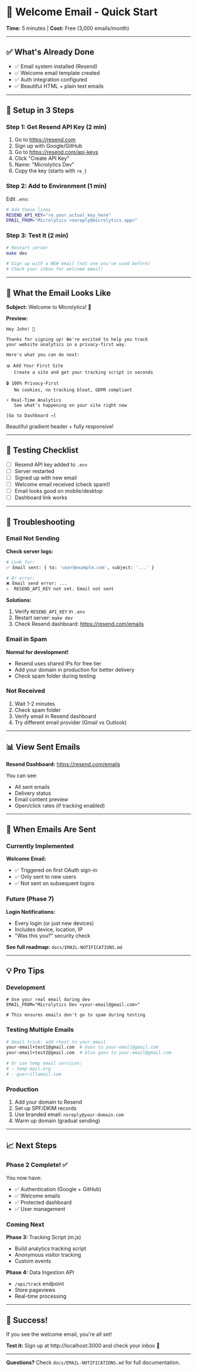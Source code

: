 # 📧 Welcome Email - Quick Start

**Time:** 5 minutes | **Cost:** Free (3,000 emails/month)

---

## ✅ What's Already Done

- ✅ Email system installed (Resend)
- ✅ Welcome email template created
- ✅ Auth integration configured
- ✅ Beautiful HTML + plain text emails

---

## 🚀 Setup in 3 Steps

### Step 1: Get Resend API Key (2 min)

1. Go to https://resend.com
2. Sign up with Google/GitHub
3. Go to https://resend.com/api-keys
4. Click "Create API Key"
5. Name: "Microlytics Dev"
6. Copy the key (starts with `re_`)

### Step 2: Add to Environment (1 min)

Edit `.env`:

```bash
# Add these lines
RESEND_API_KEY="re_your_actual_key_here"
EMAIL_FROM="Microlytics <noreply@microlytics.app>"
```

### Step 3: Test It (2 min)

```bash
# Restart server
make dev

# Sign up with a NEW email (not one you've used before)
# Check your inbox for welcome email!
```

---

## 📧 What the Email Looks Like

**Subject:** Welcome to Microlytics! 🎉

**Preview:**
```
Hey John! 👋

Thanks for signing up! We're excited to help you track 
your website analytics in a privacy-first way.

Here's what you can do next:

📊 Add Your First Site
   Create a site and get your tracking script in seconds

🔒 100% Privacy-First  
   No cookies, no tracking bloat, GDPR compliant

⚡ Real-Time Analytics
   See what's happening on your site right now

[Go to Dashboard →]
```

Beautiful gradient header + fully responsive!

---

## 🧪 Testing Checklist

- [ ] Resend API key added to `.env`
- [ ] Server restarted
- [ ] Signed up with new email
- [ ] Welcome email received (check spam!)
- [ ] Email looks good on mobile/desktop
- [ ] Dashboard link works

---

## 🐛 Troubleshooting

### Email Not Sending

**Check server logs:**
```bash
# Look for:
✅ Email sent: { to: 'user@example.com', subject: '...' }

# Or error:
❌ Email send error: ...
⚠️  RESEND_API_KEY not set. Email not sent
```

**Solutions:**
1. Verify `RESEND_API_KEY` in `.env`
2. Restart server: `make dev`
3. Check Resend dashboard: https://resend.com/emails

### Email in Spam

**Normal for development!**
- Resend uses shared IPs for free tier
- Add your domain in production for better delivery
- Check spam folder during testing

### Not Received

1. Wait 1-2 minutes
2. Check spam folder
3. Verify email in Resend dashboard
4. Try different email provider (Gmail vs Outlook)

---

## 📊 View Sent Emails

**Resend Dashboard:**
https://resend.com/emails

You can see:
- All sent emails
- Delivery status
- Email content preview
- Open/click rates (if tracking enabled)

---

## 🎯 When Emails Are Sent

### Currently Implemented

**Welcome Email:**
- ✅ Triggered on first OAuth sign-in
- ✅ Only sent to new users
- ✅ Not sent on subsequent logins

### Future (Phase 7)

**Login Notifications:**
- Every login (or just new devices)
- Includes device, location, IP
- "Was this you?" security check

**See full roadmap:** `docs/EMAIL-NOTIFICATIONS.md`

---

## 💡 Pro Tips

### Development

```env
# Use your real email during dev
EMAIL_FROM="Microlytics Dev <your-email@gmail.com>"

# This ensures emails don't go to spam during testing
```

### Testing Multiple Emails

```bash
# Gmail trick: add +test to your email
your-email+test1@gmail.com  # Goes to your-email@gmail.com
your-email+test2@gmail.com  # Also goes to your-email@gmail.com

# Or use temp email services:
# - temp-mail.org
# - guerrillamail.com
```

### Production

1. Add your domain to Resend
2. Set up SPF/DKIM records
3. Use branded email: `noreply@your-domain.com`
4. Warm up domain (gradual sending)

---

## 📈 Next Steps

### Phase 2 Complete! ✅

You now have:
- ✅ Authentication (Google + GitHub)
- ✅ Welcome emails
- ✅ Protected dashboard
- ✅ User management

### Coming Next

**Phase 3:** Tracking Script (m.js)
- Build analytics tracking script
- Anonymous visitor tracking
- Custom events

**Phase 4:** Data Ingestion API
- `/api/track` endpoint
- Store pageviews
- Real-time processing

---

## 🎉 Success!

If you see the welcome email, you're all set!

**Test it:** Sign up at http://localhost:3000 and check your inbox 📧

---

**Questions?** Check `docs/EMAIL-NOTIFICATIONS.md` for full documentation.

